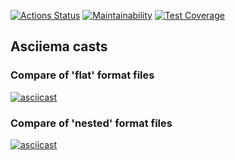 [![Actions Status](https://github.com/AKKAVA/python-project-50/actions/workflows/hexlet-check.yml/badge.svg)](https://github.com/AKKAVA/python-project-50/actions) [![Maintainability](https://api.codeclimate.com/v1/badges/461ff3e377e4b8704eb4/maintainability)](https://codeclimate.com/github/AKKAVA/python-project-50/maintainability) [![Test Coverage](https://api.codeclimate.com/v1/badges/461ff3e377e4b8704eb4/test_coverage)](https://codeclimate.com/github/AKKAVA/python-project-50/test_coverage)

## Asciiema casts
### Compare of 'flat' format files 
[![asciicast](https://asciinema.org/a/1aPFWtbtxY4CGGNGzakbd56ge.svg)](https://asciinema.org/a/1aPFWtbtxY4CGGNGzakbd56ge)

### Compare of 'nested' format files 
[![asciicast](https://asciinema.org/a/I9PVTvGNB6YacFooNndxKBvHz.svg)](https://asciinema.org/a/I9PVTvGNB6YacFooNndxKBvHz)
